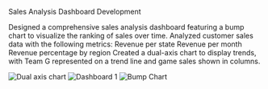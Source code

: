 Sales Analysis Dashboard Development

Designed a comprehensive sales analysis dashboard featuring a bump chart to visualize the ranking of sales over time.
Analyzed customer sales data with the following metrics:
Revenue per state
Revenue per month
Revenue percentage by region
Created a dual-axis chart to display trends, with Team G represented on a trend line and game sales shown in columns.


![Dual axis chart](https://github.com/user-attachments/assets/1c4fc802-2f98-45d0-992d-25a32b6be30c)
![Dashboard 1](https://github.com/user-attachments/assets/2c9bc5a5-0ebd-427c-934c-0f97a7baf890)
![Bump Chart](https://github.com/user-attachments/assets/29578640-0ff6-4eff-89fb-fc09e92e00bb)
